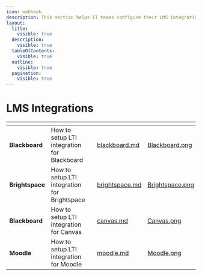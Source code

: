 ```yaml
---
icon: webhook
description: This section helps IT teams configure their LMS integrations with EXAMIND.
layout:
  title:
    visible: true
  description:
    visible: true
  tableOfContents:
    visible: true
  outline:
    visible: true
  pagination:
    visible: true
---
```


# LMS Integrations

<table data-view="cards"><thead><tr><th></th><th></th><th></th><th data-hidden data-card-target data-type="content-ref"></th><th data-hidden data-card-cover data-type="files"></th></tr></thead><tbody><tr><td><strong>Blackboard</strong></td><td>How to setup LTI integration for Blackboard</td><td></td><td><a href="blackboard.md">blackboard.md</a></td><td><a href="../../.gitbook/assets/Blackboard.png">Blackboard.png</a></td></tr><tr><td><strong>Brightspace</strong></td><td>How to setup LTI integration for Brightspace</td><td></td><td><a href="brightspace.md">brightspace.md</a></td><td><a href="../../.gitbook/assets/Brightspace.png">Brightspace.png</a></td></tr><tr><td><strong>Blackboard</strong></td><td>How to setup LTI integration for Canvas</td><td></td><td><a href="canvas.md">canvas.md</a></td><td><a href="../../.gitbook/assets/Canvas.png">Canvas.png</a></td></tr><tr><td><strong>Moodle</strong></td><td>How to setup LTI integration for Moodle</td><td></td><td><a href="moodle.md">moodle.md</a></td><td><a href="../../.gitbook/assets/Moodle.png">Moodle.png</a></td></tr></tbody></table>

